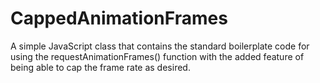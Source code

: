 # CappedAnimationFrames
A simple JavaScript class that contains the standard boilerplate code for using the requestAnimationFrames() function with the added feature of being able to cap the frame rate as desired.

